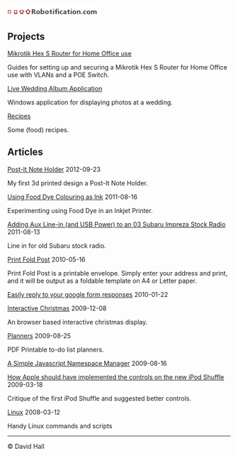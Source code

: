 # ![Robotification.com](robotification.png)

## Projects

[Mikrotik Hex S Router for Home Office use](https://github.com/hallzhallz/Mikrotik-Hex-S)

Guides for setting up and securing a Mikrotik Hex S Router for Home Office use with VLANs and a POE Switch.

[Live Wedding Album Application](https://github.com/hallzhallz/LiveWeddingAlbum)

Windows application for displaying photos at a wedding.

[Recipes](/Recipes)

Some (food) recipes.

## Articles

[Post-It Note Holder](/Articles/PostItHolder) 2012-09-23

My first 3d printed design a Post-It Note Holder.


[Using Food Dye Colouring as Ink](/Articles/FoodDyeInk)
2011-08-16

Experimenting using Food Dye in an Inkjet Printer.


[Adding Aux Line-in (and USB Power) to an 03 Subaru Impreza Stock Radio](/Articles/LineInSubaruImprezaStockRadio)
2011-08-13

Line in for old Subaru stock radio.


[Print Fold Post](https://hallzhallz.github.io/Articles/PrintFoldPost/index.htm)
2010-05-16

Print Fold Post is a printable envelope. Simply enter your address and print, and it will be output as a foldable template on A4 or Letter paper.

[Easily reply to your google form responses](/Articles/GoogleFormReply)
2010-01-22


[Interactive Christmas](/Articles/InteractiveChristmas)
2009-12-08

An browser based interactive christmas display.

[Planners](/Articles/Planners)
2009-08-25

PDF Printable to-do list planners.


[A Simple Javascript Namespace Manager](/Articles/JavascriptNamespaceManager.md)
2009-08-16


[How Apple should have implemented the controls on the new iPod Shuffle](/Articles/AppleShuffle)
2009-03-18

Critique of the first iPod Shuffle and suggested better controls.

[Linux](/Articles/Linux)
2008-03-12

Handy Linux commands and scripts



---

&copy; David Hall
